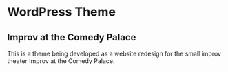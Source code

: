 # WordPress Theme
## Improv at the Comedy Palace

This is a theme being developed as a website redesign for the small improv theater Improv at the Comedy Palace.